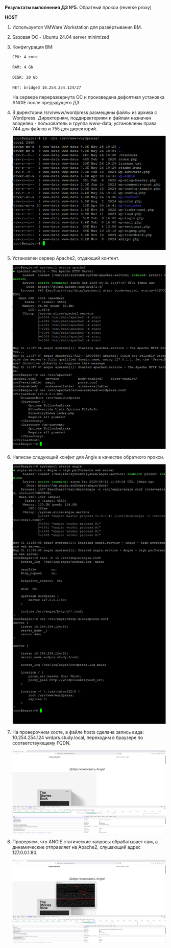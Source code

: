 **Результаты выполнения ДЗ №5.**
Обратный прокси (reverse proxy)

**HOST**
1. Используется VMWare Workstation для развёртывания ВМ.
2. Базовая ОС - Ubuntu 24.04 server minimized
3. Конфигурация ВМ:

   ```
   CPU: 4 core

   RAM: 4 Gb

   DISK: 20 Gb

   NET: bridged 10.254.254.124/27
   ```
   На сервере переразвернута ОС и произведена дефолтная установка ANGIE после предыдущего ДЗ.
   
4. В директории /srv/www/wordpress размещены файлы из архива с Wordpress. Директориям, поддиректориям и файлам назначен владелец - пользователь и группа www-data, установлены права 744 для файлов и 755 для директорий.
   
   ![PERMISSIONS](https://github.com/ViperOGrind/OTUS_STUDY/blob/main/6.%20Обратный%20прокси%20(reverse%20proxy)/Artifacts/files_perm.png)

5. Установлен сервер Apache2, отдающий контент.

   ![APACHE2_WP](https://github.com/ViperOGrind/OTUS_STUDY/blob/main/6.%20Обратный%20прокси%20(reverse%20proxy)/Artifacts/Apache2_WP.png)

7. Написан следующий конфиг для Angie в качестве обратного прокси.
   
   ![ANGIE_RP](https://github.com/ViperOGrind/OTUS_STUDY/blob/main/6.%20Обратный%20прокси%20(reverse%20proxy)/Artifacts/Angie_RP-conf.png)

8. На проверочном хосте, в файле hosts сделана запись вида: 10.254.254.124 wrdprs.study.local, переходим в браузере по соответствующему FQDN.

   ![WORDPRESS_WEB](https://github.com/ViperOGrind/OTUS_STUDY/blob/main/6.%20Обратный%20прокси%20(reverse%20proxy)/Artifacts/WP.png)

9. Проверяем, что ANGIE статические запросы обрабатывает сам, а динамические отправляет на Apache2, слушающий адрес 127.0.0.1:80.

   ![SEP_REQ](https://github.com/ViperOGrind/OTUS_STUDY/blob/main/6.%20Обратный%20прокси%20(reverse%20proxy)/Artifacts/Angie_RP_WP.png)

